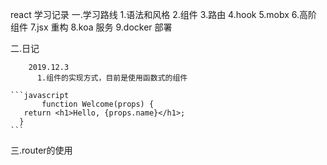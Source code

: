 react 学习记录
一.学习路线 1.语法和风格 2.组件 3.路由
4.hook
5.mobx 6.高阶组件
7.jsx 重构
8.koa 服务
9.docker 部署
  
二.日记

        2019.12.3
          1.组件的实现方式，目前是使用函数式的组件

    ```javascript
           function Welcome(props) {
       return <h1>Hello, {props.name}</h1>;
      }
    ```
三.router的使用
